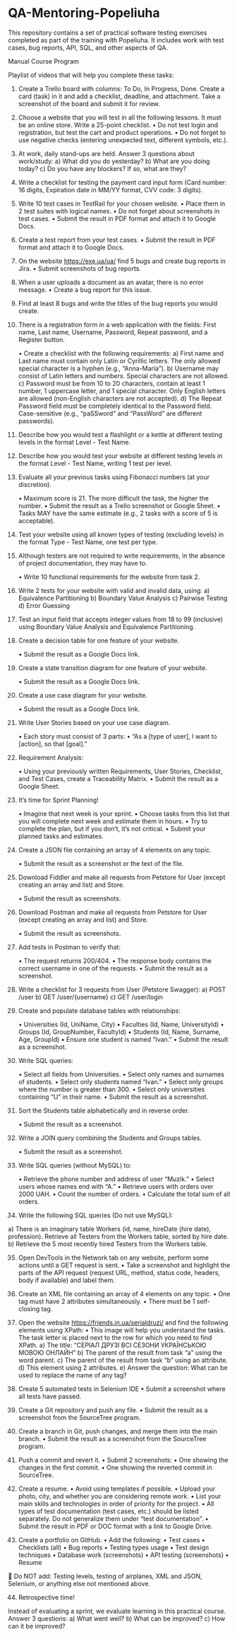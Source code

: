 # QA-Mentoring-Popeliuha
This repository contains a set of practical software testing exercises completed as part of the training with Popeliuha. It includes work with test cases, bug reports, API, SQL, and other aspects of QA.


Manual Course Program

Playlist of videos that will help you complete these tasks:
1.	Create a Trello board with columns: To Do, In Progress, Done. Create a card (task) in it and add a checklist, deadline, and attachment. Take a screenshot of the board and submit it for review.

2.	Choose a website that you will test in all the following lessons. It must be an online store. Write a 25-point checklist.
	•	Do not test login and registration, but test the cart and product operations.
	•	Do not forget to use negative checks (entering unexpected text, different symbols, etc.).

3.	At work, daily stand-ups are held. Answer 3 questions about work/study:
     a) What did you do yesterday?
     b) What are you doing today?
     c) Do you have any blockers? If so, what are they?

4.	Write a checklist for testing the payment card input form (Card number: 16 digits, Expiration date in MM/YY format, CVV code: 3 digits).

5.	Write 10 test cases in TestRail for your chosen website.
	•	Place them in 2 test suites with logical names.
	•	Do not forget about screenshots in test cases.
	•	Submit the result in PDF format and attach it to Google Docs.

6.	Create a test report from your test cases.
	•	Submit the result in PDF format and attach it to Google Docs.

7.	On the website https://exe.ua/ua/ find 5 bugs and create bug reports in Jira.
	•	Submit screenshots of bug reports.

8.	When a user uploads a document as an avatar, there is no error message.
	•	Create a bug report for this issue.

9.	Find at least 8 bugs and write the titles of the bug reports you would create.

10.	There is a registration form in a web application with the fields: First name, Last name, Username, Password, Repeat password, and a Register button.

	•	Create a checklist with the following requirements:
    a) First name and Last name must contain only Latin or Cyrillic letters. The only allowed special character is a hyphen (e.g., “Anna-Maria”).
    b) Username may consist of Latin letters and numbers. Special characters are not allowed.
    c) Password must be from 10 to 20 characters, contain at least 1 number, 1 uppercase letter, and 1 special character. Only English letters are allowed (non-English characters are not accepted).
    d) The Repeat Password field must be completely identical to the Password field. Case-sensitive (e.g., “paSSword” and “PassWord” are different passwords).

11.	Describe how you would test a flashlight or a kettle at different testing levels in the format Level - Test Name.

12.	Describe how you would test your website at different testing levels in the format Level - Test Name, writing 1 test per level.

13.	Evaluate all your previous tasks using Fibonacci numbers (at your discretion).

	•	Maximum score is 21. The more difficult the task, the higher the number.
	•	Submit the result as a Trello screenshot or Google Sheet.
	•	Tasks MAY have the same estimate (e.g., 2 tasks with a score of 5 is acceptable).

14.	Test your website using all known types of testing (excluding levels) in the format Type - Test Name, one test per type.

15.	Although testers are not required to write requirements, in the absence of project documentation, they may have  to.

	•	Write 10 functional requirements for the website from task 2.

16.	Write 2 tests for your website with valid and invalid data, using:
    a) Equivalence Partitioning
    b) Boundary Value Analysis
    c) Pairwise Testing
    d) Error Guessing
17.	Test an input field that accepts integer values from 18 to 99 (inclusive) using Boundary Value Analysis and Equivalence Partitioning.

18.	Create a decision table for one feature of your website.

	•	Submit the result as a Google Docs link.

19.	Create a state transition diagram for one feature of your website.

	•	Submit the result as a Google Docs link.

20.	Create a use case diagram for your website.

	•	Submit the result as a Google Docs link.

21.	Write User Stories based on your use case diagram.

	•	Each story must consist of 3 parts:
	•	“As a [type of user], I want to [action], so that [goal].”

22.	Requirement Analysis:

	•	Using your previously written Requirements, User Stories, Checklist, and Test Cases, create a Traceability Matrix.
	•	Submit the result as a Google Sheet.

23.	It’s time for Sprint Planning!

	•	Imagine that next week is your sprint.
	•	Choose tasks from this list that you will complete next week and estimate them in hours.
	•	Try to complete the plan, but if you don’t, it’s not critical.
	•	Submit your planned tasks and estimates.

24.	Create a JSON file containing an array of 4 elements on any topic.

	•	Submit the result as a screenshot or the text of the file.

25.	Download Fiddler and make all requests from Petstore for User (except creating an array and list) and Store.

	•	Submit the result as screenshots.

26.	Download Postman and make all requests from Petstore for User (except creating an array and list) and Store.

	•	Submit the result as screenshots.

27.	Add tests in Postman to verify that:

	•	The request returns 200/404.
	•	The response body contains the correct username in one of the requests.
	•	Submit the result as a screenshot.

28.	Write a checklist for 3 requests from User (Petstore Swagger):
     a) POST /user
     b) GET /user/{username}
     c) GET /user/login
29.	Create and populate database tables with relationships:

	•	Universities (Id, UniName, City)
	•	Faculties (Id, Name, UniversityId)
	•	Groups (Id, GroupNumber, FacultyId)
	•	Students (Id, Name, Surname, Age, GroupId)
	•	Ensure one student is named “Ivan.”
	•	Submit the result as a screenshot.

30.	Write SQL queries:

	•	Select all fields from Universities.
	•	Select only names and surnames of students.
	•	Select only students named “Ivan.”
	•	Select only groups where the number is greater than 300.
	•	Select only universities containing “U” in their name.
	•	Submit the result as a screenshot.

31.	Sort the Students table alphabetically and in reverse order.

	•	Submit the result as a screenshot.

32.	Write a JOIN query combining the Students and Groups tables.

	•	Submit the result as a screenshot.

33.	Write SQL queries (without MySQL) to:

	•	Retrieve the phone number and address of user “Muzik.”
	•	Select users whose names end with “A.”
	•	Retrieve users with orders over 2000 UAH.
	•	Count the number of orders.
	•	Calculate the total sum of all orders.

34. Write the following SQL queries (Do not use MySQL):

a) There is an imaginary table Workers (id, name, hireDate (hire date), profession). Retrieve all Testers from the Workers table, sorted by hire date.
b) Retrieve the 5 most recently hired Testers from the Workers table.


35. Open DevTools in the Network tab on any website, perform some actions until a GET request is sent.
	•	Take a screenshot and highlight the parts of the API request (request URL, method, status code, headers, body if available) and label them.


36. Create an XML file containing an array of 4 elements on any topic.
	•	One tag must have 2 attributes simultaneously.
	•	There must be 1 self-closing tag.


37. Open the website https://friends.in.ua/serialdruzi/ and find the following elements using XPath:
	•	This image will help you understand the tasks. The task letter is placed next to the row for which you need to find XPath.
a) The title: “СЕРІАЛ ДРУЗІ ВСІ СЕЗОНИ УКРАЇНСЬКОЮ МОВОЮ ОНЛАЙН”
b) The parent of the result from task “a” using the word parent.
c) The parent of the result from task “b” using an attribute.
d) This element using 2 attributes.
e) Answer the question: What can be used to replace the name of any tag?


38. Create 5 automated tests in Selenium IDE
	•	Submit a screenshot where all tests have passed.


39. Create a Git repository and push any file.
	•	Submit the result as a screenshot from the SourceTree program.


40. Create a branch in Git, push changes, and merge them into the main branch.
	•	Submit the result as a screenshot from the SourceTree program.


41. Push a commit and revert it.
	•	Submit 2 screenshots:
	•	One showing the changes in the first commit.
	•	One showing the reverted commit in SourceTree.


42. Create a resume.
	•	Avoid using templates if possible.
	•	Upload your photo, city, and whether you are considering remote work.
	•	List your main skills and technologies in order of priority for the project.
	•	All types of test documentation (test cases, etc.) should be listed separately. Do not generalize them under “test documentation”.
	•	Submit the result in PDF or DOC format with a link to Google Drive.


43. Create a portfolio on GitHub.
	•	Add the following:
	•	Test cases
	•	Checklists (all)
	•	Bug reports
	•	Testing types usage
	•	Test design techniques
	•	Database work (screenshots)
	•	API testing (screenshots)
	•	Resume

🚫 Do NOT add: Testing levels, testing of airplanes, XML and JSON, Selenium, or anything else not mentioned above.


44. Retrospective time!

Instead of evaluating a sprint, we evaluate learning in this practical course. Answer 3 questions:
a) What went well?
b) What can be improved?
c) How can it be improved?